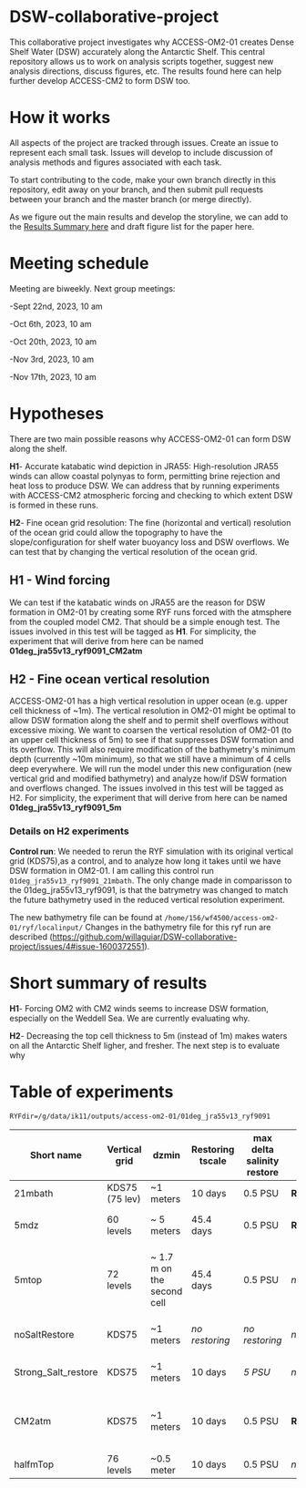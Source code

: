 # DSW-collaborative-project

This collaborative project investigates why ACCESS-OM2-01 creates Dense Shelf Water (DSW) accurately along the Antarctic Shelf. This central repository allows us to work on analysis scripts together, suggest new analysis directions, discuss figures, etc. The results found here can help further develop ACCESS-CM2 to form DSW too.


# How it works

All aspects of the project are tracked through issues. Create an issue to represent each small task. Issues will develop to include discussion of analysis methods and figures associated with each task.



To start contributing to the code, make your own branch directly in this repository, edit away on your branch, and then submit pull requests between your branch and the master branch (or merge directly).

As we figure out the main results and develop the storyline, we can add to the [Results Summary here](https://github.com/willaguiar/DSW-collaborative-project/blob/main/Results_summary) and draft figure list for the paper here.

# Meeting schedule

Meeting are biweekly. Next group meetings:

-Sept 22nd, 2023, 10 am

-Oct 6th, 2023, 10 am

-Oct 20th, 2023, 10 am

-Nov 3rd, 2023, 10 am

-Nov 17th, 2023, 10 am

# Hypotheses

There are two main possible reasons why ACCESS-OM2-01 can form DSW along the shelf.

**H1**-  Accurate katabatic wind depiction in JRA55: High-resolution JRA55 winds can allow coastal polynyas to form,  permitting brine rejection and heat loss to produce DSW. We can address that by running experiments with ACCESS-CM2 atmospheric forcing and checking to which extent DSW is formed in these runs. 

**H2**- Fine ocean grid resolution: The fine (horizontal and vertical) resolution of the ocean grid could allow the topography to have the  slope/configuration for shelf water buoyancy loss and DSW overflows. We can test that by changing the vertical resolution of the ocean grid.
    
## H1 - Wind forcing
We can test if the katabatic winds on JRA55 are the reason for DSW formation in OM2-01 by creating some RYF runs forced with the atmsphere from the coupled model CM2. That should be a simple enough test. The issues involved in this test will be tagged as **H1**. For simplicity, the experiment that will derive from here can be named **01deg_jra55v13_ryf9091_CM2atm**

## H2 -  Fine ocean vertical resolution
ACCESS-OM2-01 has a high vertical resolution in upper ocean (e.g. upper cell thickness of ~1m). The vertical resolution in OM2-01 might be optimal to allow DSW formation along the shelf and to permit shelf overflows without excessive mixing. We want to coarsen the vertical resolution of OM2-01 (to an upper cell thickness of 5m) to see if that suppresses DSW formation and its overflow. This will also require modification of the bathymetry's minimum depth (currently ~10m minimum), so that we still have a minimum of 4 cells deep everywhere.
We will run the model under this new configuration (new vertical grid and modified bathymetry) and analyze how/if DSW formation and overflows changed. The issues involved in this test will be tagged as H2. For simplicity, the experiment that will derive from here can be named **01deg_jra55v13_ryf9091_5m**

### Details on H2 experiments
**Control run**: We needed to rerun the RYF simulation with its original vertical grid (KDS75),as a control, and to analyze how long it takes until we have DSW formation in OM2-01. I am calling this control run `01deg_jra55v13_ryf9091_21mbath`.  The only change made in comparisson to the 01deg_jra55v13_ryf9091, is that the batrymetry was changed to match the future bathymetry used in the reduced vertical resolution experiment. 

The new bathymetry file can be found at
`/home/156/wf4500/access-om2-01/ryf/localinput/`
Changes in the bathymetry file for this ryf run are described <in this issue>(https://github.com/willaguiar/DSW-collaborative-project/issues/4#issue-1600372551).

# Short summary of results
**H1**- Forcing OM2 with CM2 winds seems to increase DSW formation, especially on the Weddell Sea. We are currently evaluating why.

**H2**- Decreasing the top cell thickness to 5m (instead of 1m) makes waters on all the Antarctic Shelf ligher, and fresher. The next step is to evaluate why


# Table of experiments

`RYFdir=/g/data/ik11/outputs/access-om2-01/01deg_jra55v13_ryf9091`

| Short name| Vertical grid|dzmin|Restoring tscale|max delta salinity restore|Full dir| Additional info        |
| ------------- | --------------- | -------------- |--------------- | ------ | -------------- |------------------------------ |
| 21mbath       |KDS75 (75 lev)   | ~1 meters  | 10 days | 0.5 PSU  |**RYFdir**_21mbath| Min depth =21m |
| 5mdz  | 60 levels  | ~ 5 meters | 45.4 days | 0.5 PSU  |**RYFdir**_21mbath_5mdz| No cells thinner than 5 m|
| 5mtop | 72 levels | ~ 1.7 m on the second cell | 45.4 days | 0.5 PSU  | *not on gdata yet* | Top cell 5m thick, all deeper cells are equal to 21mbath |
|noSaltRestore|KDS75   | ~1 meters  | *no restoring* | *no restoring* |  *not on gdata yet* | Without salt restoring |
|Strong_Salt_restore|KDS75   | ~1 meters  | 10 days | *5 PSU*|  *not on gdata yet* | Salt restore up to 5 PSU |
|CM2atm|KDS75  | ~1 meters  | 10 days | 0.5 PSU  |**RYFdir**_21mbath_CM2atm| [Forced with CM2atm monthly climatology](https://github.com/willaguiar/DSW-collaborative-project/blob/main/JupyterCodes/CM2_bias_perturbation_setup.ipynb)|
|halfmTop| 76 levels | ~0.5 meter| 10 days | 0.5 PSU  |*not on gdata yet* | currently running |
